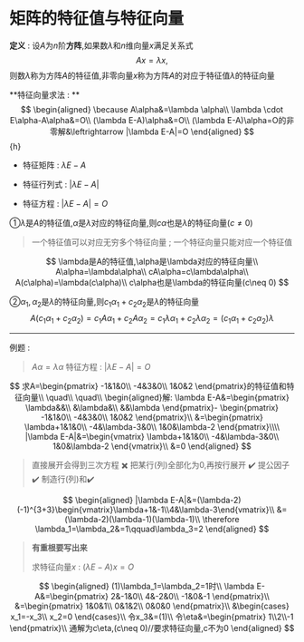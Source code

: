 # 矩阵的特征值与特征向量

**定义** : 设$A$为$n$阶**方阵**,如果数$\lambda$和$n$维向量$x$满足关系式
$$
Ax=\lambda x,
$$
则数$\lambda$称为方阵$A$的特征值,非零向量$x$称为方阵$A$的对应于特征值$\lambda$的特征向量

**特征向量求法 : **
$$
\begin{aligned}
\because A\alpha&=\lambda \alpha\\
\lambda \cdot E\alpha-A\alpha&=O\\
(\lambda E-A)\alpha&=O\\
(\lambda E-A)\alpha=O的非零解&\leftrightarrow |\lambda E-A|=O
\end{aligned}
$$ {h}

+  特征矩阵 : $\lambda E-A$

+  特征行列式 : $|\lambda E-A|$
+  特征方程 : $|\lambda E-A|=O$

①$\lambda$是$A$的特征值,$\alpha$是$\lambda$对应的特征向量,则$c\alpha$也是$\lambda$的特征向量$(c\neq0)$

>  一个特征值可以对应无穷多个特征向量 ; 一个特征向量只能对应一个特征值

$$
\lambda是A的特征值,\alpha是\lambda对应的特征向量\\
A\alpha=\lambda\alpha\\
cA\alpha=c\lambda\alpha\\
A(c\alpha)=\lambda(c\alpha)\\
c\alpha也是\lambda的特征向量(c\neq 0)
$$

②$\alpha_1,\alpha_2$是$\lambda$的特征向量,则$c_1\alpha_1+c_2\alpha_2$是$\lambda$的特征向量
$$
A(c_1\alpha_1+c_2\alpha_2)=c_1A\alpha_1+c_2A\alpha_2=c_1\lambda\alpha_1+c_2\lambda\alpha_2=(c_1\alpha_1+c_2\alpha_2)\lambda
$$

---------

例题 : 

>  $A\alpha = \lambda\alpha$
>  特征方程 : $|\lambda E-A|=O$

$$
求A=\begin{pmatrix}
-1&1&0\\
-4&3&0\\
1&0&2
\end{pmatrix}的特征值和特征向量\\
\quad\\
\quad\\
\begin{aligned}解: 	
\lambda E-A&=\begin{pmatrix}
\lambda&&\\
&\lambda&\\
&&\lambda
\end{pmatrix}-
\begin{pmatrix}
-1&1&0\\
-4&3&0\\
1&0&2
\end{pmatrix}\\
&=\begin{pmatrix}
\lambda+1&1&0\\
-4&\lambda-3&0\\
1&0&\lambda-2
\end{pmatrix}\\\\
|\lambda E-A|&=\begin{vmatrix}
\lambda+1&1&0\\
-4&\lambda-3&0\\
1&0&\lambda-2
\end{vmatrix}\\
&=0
\end{aligned}
$$

>  直接展开会得到三次方程 :heavy_multiplication_x:
>  把某行(列)全部化为0,再按行展开 :heavy_check_mark:
>  提公因子:heavy_check_mark:
>  制造行(列)和:heavy_check_mark:

$$
\begin{aligned}
|\lambda E-A|&=(\lambda-2)(-1)^{3+3}\begin{vmatrix}\lambda+1&-1\\4&\lambda-3\end{vmatrix}\\
&=(\lambda-2)(\lambda-1)(\lambda-1)\\
\therefore \lambda_1=\lambda_2&=1\qquad\lambda_3=2
\end{aligned}
$$

>  **有重根要写出来**
>
>  求特征向量$x$ : $(\lambda E-A)x=O$

$$
\begin{aligned}
(1)\lambda_1=\lambda_2=1时\\
\lambda E- A&=\begin{pmatrix}
2&-1&0\\
4&-2&0\\
-1&0&-1
\end{pmatrix}\\
&=\begin{pmatrix}
1&0&1\\
0&1&2\\
0&0&0
\end{pmatrix}\\
&\begin{cases}
x_1=-x_3\\
x_2=0
\end{cases}\\
令x_3&=(1)\\
令\eta&=\begin{pmatrix}
1\\2\\-1
\end{pmatrix}\\
通解为c\eta,(c\neq 0)//要求特征向量,c不为0
\end{aligned}
$$

